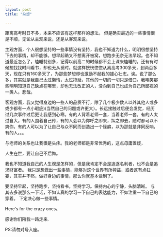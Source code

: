 ```yaml
---
layout: post
title: "杂想"

---
```


距离高考时日不多，本来不应该有这样那样的想法。
但是确实最近的一些事情很是不顺，无论从主观来说，还是从客观来说。

主观方面，个人很想坚持的一些事情没有坚持，我也不知道为什么，明明很想坚持下去的事情，却不能够。想早起确又不想离开被窝，想跑步无奈无法早起。也不知道最近怎么了，瞌睡特别多，记得以前高二的时候都不会上课来瞌睡的。还有有时候想找找时间看书，却也无从觅时。就这样恍恍惚惚从离高考300多天，到两百多天，现在只有160多天了，为那些梦想却也激励不起我的雄心壮志。诶。说了那么多，其实就是我自己太过懒惰，太过拖延，其他的一切的一切只是借口。我嘲笑那些明明知道自己缺点在哪里，却也无法改正的人，没向到自己也成为自己所鄙视的一类人。悲哉。

客观方面，我又觉得身边的一些人的品质不行，除了几个极少数人以外其他人或多或少都有一点小瑕疵)(当然自己的问题或许更大）。长远接触过后便会发觉，经历过几次事件过后更让我感到心寒。有的人背着老师一套，当着老师一套。有的人太过自大，有的人围着自己传，有的人会以为你呼之即来，挥之即去，随时都可以不爽你，有的人可以为了让自己与众不同而创造出一个怪癖，以为那就是非同反响，有的人。。。

与老师的关系也让我很是头疼。我的老师都是非常优秀的，这点毋庸置疑，



人生在世，要让自己不后悔。

我也不知道我自己的人生观是怎样的，但是我肯定不会是追逐名利者，也不会是追求财富者。
我只是想做出一些事情，能够对这个世界有所裨益，或者这有点狂妄，其实并不然，做好身边的事情，那么你就基本做到了。

要坚持早起，坚持跑步，坚持看书，坚持学习。保持内心的宁静，头脑清晰。
与其去多说那么一下话，不如认真的学习一下自己的表达能力，不如注重一下自己的穿着。
下定决心做一些事情。

Here's for the crazy ones。

感谢你们陪我一路走来.

PS:请勿对号入座。
